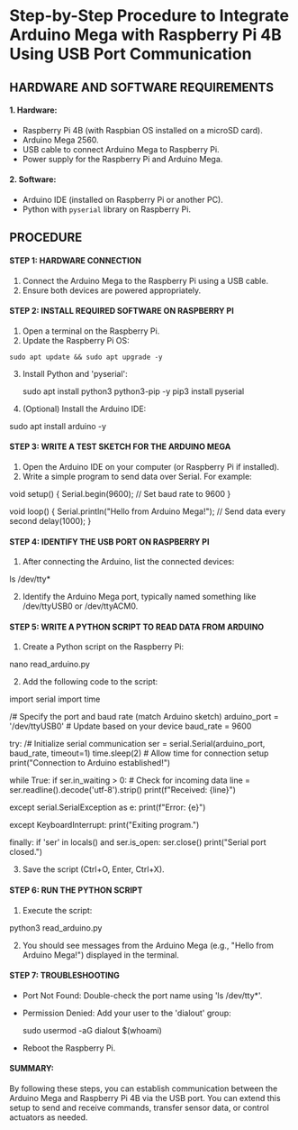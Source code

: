 # Step-by-Step Procedure to Integrate Arduino Mega with Raspberry Pi 4B Using USB Port Communication #

## HARDWARE AND SOFTWARE REQUIREMENTS ##

#### 1. Hardware: #### 
  - Raspberry Pi 4B (with Raspbian OS installed on a microSD card).
  - Arduino Mega 2560.
  - USB cable to connect Arduino Mega to Raspberry Pi.
  - Power supply for the Raspberry Pi and Arduino Mega.

#### 2. Software: #### 
  - Arduino IDE (installed on Raspberry Pi or another PC).
  - Python with `pyserial` library on Raspberry Pi.

## PROCEDURE ##

#### STEP 1: HARDWARE CONNECTION ####
1. Connect the Arduino Mega to the Raspberry Pi using a USB cable.
2. Ensure both devices are powered appropriately.

#### STEP 2: INSTALL REQUIRED SOFTWARE ON RASPBERRY PI #### 
1. Open a terminal on the Raspberry Pi.
2. Update the Raspberry Pi OS:

  `sudo apt update && sudo apt upgrade -y`

3. Install Python and 'pyserial':

   sudo apt install python3 python3-pip -y
  pip3 install pyserial

4. (Optional) Install the Arduino IDE:

  sudo apt install arduino -y

#### STEP 3: WRITE A TEST SKETCH FOR THE ARDUINO MEGA #### 
1. Open the Arduino IDE on your computer (or Raspberry Pi if installed).
2. Write a simple program to send data over Serial. For example:

void setup() {
 Serial.begin(9600); // Set baud rate to 9600
}

void loop() {
 Serial.println("Hello from Arduino Mega!"); // Send data every second
 delay(1000);
}

#### STEP 4: IDENTIFY THE USB PORT ON RASPBERRY PI ####
1. After connecting the Arduino, list the connected devices:

  ls /dev/tty*
 
2. Identify the Arduino Mega port, typically named something like /dev/ttyUSB0 or /dev/ttyACM0.

#### STEP 5: WRITE A PYTHON SCRIPT TO READ DATA FROM ARDUINO ####
1. Create a Python script on the Raspberry Pi:

  nano read_arduino.py

2. Add the following code to the script:

import serial
import time

/# Specify the port and baud rate (match Arduino sketch)
arduino_port = '/dev/ttyUSB0'  # Update based on your device
baud_rate = 9600

try:
   /# Initialize serial communication
   ser = serial.Serial(arduino_port, baud_rate, timeout=1)
   time.sleep(2)  # Allow time for connection setup
   print("Connection to Arduino established!")

   while True:
       if ser.in_waiting > 0:  # Check for incoming data
           line = ser.readline().decode('utf-8').strip()
           print(f"Received: {line}")

except serial.SerialException as e:
   print(f"Error: {e}")

except KeyboardInterrupt:
   print("Exiting program.")

finally:
   if 'ser' in locals() and ser.is_open:
       ser.close()
       print("Serial port closed.")  

3. Save the script (Ctrl+O, Enter, Ctrl+X).

#### STEP 6: RUN THE PYTHON SCRIPT #### 
1. Execute the script:

  python3 read_arduino.py
 
2. You should see messages from the Arduino Mega (e.g., "Hello from Arduino Mega!") displayed in the terminal.

#### STEP 7: TROUBLESHOOTING #### 
- Port Not Found: Double-check the port name using 'ls /dev/tty*'.
- Permission Denied: Add your user to the 'dialout' group:

  sudo usermod -aG dialout $(whoami)

- Reboot the Raspberry Pi.

#### SUMMARY: #### 

By following these steps, you can establish communication between the Arduino Mega and Raspberry Pi 4B via the USB port. You can extend this setup to send and receive commands, transfer sensor data, or control actuators as needed.
